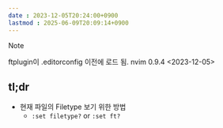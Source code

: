 ```yaml
---
date : 2023-12-05T20:24:00+0900
lastmod : 2025-06-09T20:09:14+0900
---
```


> [!NOTE]
> ftplugin이 .editorconfig 이전에 로드 됨. nvim 0.9.4 \<2023-12-05\>

## tl;dr

- 현재 파일의 Filetype 보기 위한 방법
  - `:set filetype?` or `:set ft?`
